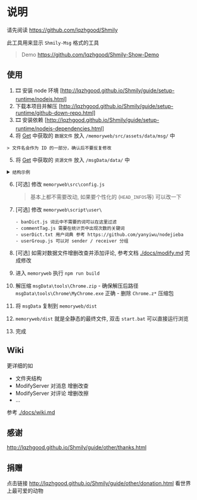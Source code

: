 # 说明

请先阅读 https://github.com/lqzhgood/Shmily

此工具用来显示 `Shmily-Msg` 格式的工具

> Demo https://github.com/lqzhgood/Shmily-Show-Demo

## 使用

1.   🎞️ 安装 node 环境 [http://lqzhgood.github.io/Shmily/guide/setup-runtime/nodejs.html]
2.   下载本项目并解压 [http://lqzhgood.github.io/Shmily/guide/setup-runtime/github-down-repo.html]
3.   🎞️ 安装依赖 [http://lqzhgood.github.io/Shmily/guide/setup-runtime/nodejs-dependencies.html]
4.   将 [Get](http://lqzhgood.github.io/Shmily/guide/use/get.html) 中获取的 `数据文件` 放入 `/memoryweb/src/assets/data/msg/` 中

    > 文件名会作为 ID 的一部分，确认后不要反复修改

5.   将 [Get](http://lqzhgood.github.io/Shmily/guide/use/get.html) 中获取的 `资源文件` 放入 `/msgData/data/` 中

<details> <summary><code>结构示例</code></summary>
    
```
// 更详细的参考 wiki /docs/dev.md#目录说明

- memoryweb
  - src
    - assets 
      - data
        - msg  <--- [数据文件] 夹
          - MobileQQ-lqzh-20201212.json
          - MobileQQ-lqzh-20230101.json
          - Wechat-lqzh-20230203.json
          ...

- msgData
  - data  <--- [资源文件] 夹
    - MobileQQ-lqzh-20201212
        - images
        - videos
        ...
    - MobileQQ-lqzh-20230101
        - images
        - videos
        ...
    - Wechat-lqzh-20230203
        - images
        - videos
        ...
```

</details>



6.  [可选] 修改 `memoryweb\src\config.js`
    > 基本上都不需要改动, 如果要个性化的 (`HEAD_INFOS`等) 可以改一下
7.  [可选] 修改 `memoryweb\script\user\`

        - banDict.js 词云中不需要的词可以在这里过滤
        - commentTag.js 需要在统计页中出现次数的关键词
        - userDict.txt 用户词典 参考 https://github.com/yanyiwu/nodejieba
        - userGroup.js 可以对 sender / receiver 分组

8.  [可选] 如需对数据文件增删改查并添加评论, 参考文档 [./docs/modify.md](./docs/modify.md) 完成修改

9.   进入 `memoryweb` 执行 `npm run build`
10.   解压缩 `msgData\tools\Chrome.zip`
    -   确保解压后路径 `msgData\tools\Chrome\MyChrome.exe` 正确
    -   删除 `Chrome.z*` 压缩包
11.   将 `msgData` 复制到 `memoryweb/dist`
12.   `memoryweb/dist` 就是全静态的最终文件, 双击 `start.bat` 可以直接运行浏览 
13.    完成


## Wiki

更详细的如

- 文件夹结构
- ModifyServer 对消息 增删改查
- ModifyServer 对评论 增删改擦
- ...

参考 [./docs/wiki.md](./docs/wiki.md)


## 感谢

http://lqzhgood.github.io/Shmily/guide/other/thanks.html

## 捐赠

点击链接 http://lqzhgood.github.io/Shmily/guide/other/donation.html 看世界上最可爱的动物
